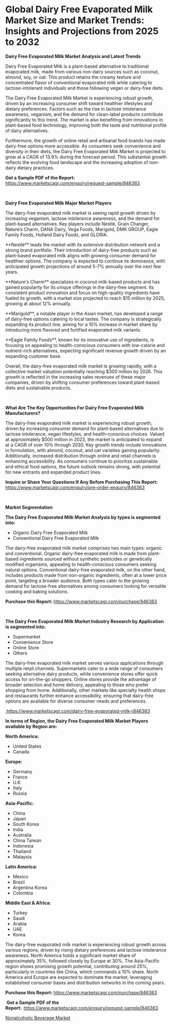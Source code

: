 <p><h1>Global Dairy Free Evaporated Milk Market Size and Market Trends: Insights and Projections from 2025 to 2032</h1></p><p><strong>Dairy Free Evaporated Milk Market Analysis and Latest Trends</strong></p>
<p><p>Dairy Free Evaporated Milk is a plant-based alternative to traditional evaporated milk, made from various non-dairy sources such as coconut, almond, soy, or oat. This product retains the creamy texture and concentrated flavor of conventional evaporated milk while catering to lactose-intolerant individuals and those following vegan or dairy-free diets. </p><p>The Dairy Free Evaporated Milk Market is experiencing robust growth, driven by an increasing consumer shift toward healthier lifestyles and dietary preferences. Factors such as the rise in lactose intolerance awareness, veganism, and the demand for clean-label products contribute significantly to this trend. The market is also benefiting from innovations in plant-based food technology, improving both the taste and nutritional profile of dairy alternatives.</p><p>Furthermore, the growth of online retail and artisanal food brands has made dairy-free options more accessible. As consumers seek convenience and diversity in their diets, the Dairy Free Evaporated Milk Market is projected to grow at a CAGR of 13.9% during the forecast period. This substantial growth reflects the evolving food landscape and the increasing adoption of non-dairy dietary practices.</p></p>
<p><strong>Get a Sample PDF of the Report:&nbsp;</strong> <a href="https://www.marketscagr.com/enquiry/request-sample/846363?utm_campaign=2938&utm_medium=2&utm_source=Github&utm_content=ia&utm_term=07042025&utm_id=dairy-free-evaporated-milk">https://www.marketscagr.com/enquiry/request-sample/846363</a></p>
<p>&nbsp;</p>
<p><strong>Dairy Free Evaporated Milk Major Market Players</strong></p>
<p><p>The dairy-free evaporated milk market is seeing rapid growth driven by increasing veganism, lactose intolerance awareness, and the demand for plant-based alternatives. Key players include Nestlé, Grain Changer, Nature’s Charm, DANA Dairy, Vega Foods, Marigold, DMK GROUP, Eagle Family Foods, Holland Dairy Foods, and GLORIA.</p><p>**Nestlé** leads the market with its extensive distribution network and a strong brand portfolio. Their introduction of dairy-free products such as plant-based evaporated milk aligns with growing consumer demand for healthier options. The company is expected to continue its dominance, with anticipated growth projections of around 5-7% annually over the next few years.</p><p>**Nature's Charm** specializes in coconut milk-based products and has gained popularity for its unique offerings in the dairy-free segment. Its consistent product innovation and focus on high-quality ingredients have fueled its growth, with a market size projected to reach $15 million by 2025, growing at about 12% annually.</p><p>**Marigold**, a notable player in the Asian market, has developed a range of dairy-free options catering to local tastes. The company is strategically expanding its product line, aiming for a 10% increase in market share by introducing more flavored and fortified evaporated milk variants.</p><p>**Eagle Family Foods**, known for its innovative use of ingredients, is focusing on appealing to health-conscious consumers with low-calorie and nutrient-rich alternatives, expecting significant revenue growth driven by an expanding customer base.</p><p>Overall, the dairy-free evaporated milk market is growing rapidly, with a collective market valuation potentially reaching $300 million by 2026. This growth is reflected in the increasing sales revenues of these major companies, driven by shifting consumer preferences toward plant-based diets and sustainable products.</p></p>
<p>&nbsp;</p>
<p><strong>What Are The Key Opportunities For Dairy Free Evaporated Milk Manufacturers?</strong></p>
<p><p>The dairy-free evaporated milk market is experiencing robust growth, driven by increasing consumer demand for plant-based alternatives due to lactose intolerance, vegan lifestyles, and health-conscious choices. Valued at approximately $500 million in 2023, the market is anticipated to expand at a CAGR of over 10% through 2030. Key growth trends include innovations in formulation, with almond, coconut, and oat varieties gaining popularity. Additionally, increased distribution through online and retail channels is enhancing accessibility. As consumers continue to prioritize sustainable and ethical food options, the future outlook remains strong, with potential for new entrants and expanded product lines.</p></p>
<p><strong>Inquire or Share Your Questions If Any Before Purchasing This Report:</strong> <a href="https://www.marketscagr.com/enquiry/pre-order-enquiry/846363?utm_campaign=2938&utm_medium=2&utm_source=Github&utm_content=ia&utm_term=07042025&utm_id=dairy-free-evaporated-milk">https://www.marketscagr.com/enquiry/pre-order-enquiry/846363</a></p>
<p>&nbsp;</p>
<p><strong>Market Segmentation</strong></p>
<p><strong>The Dairy Free Evaporated Milk Market Analysis by types is segmented into:</strong></p>
<p><ul><li>Organic Dairy Free Evaporated Milk</li><li>Conventional Dairy Free Evaporated Milk</li></ul></p>
<p><p>The dairy-free evaporated milk market comprises two main types: organic and conventional. Organic dairy-free evaporated milk is made from plant-based ingredients sourced without synthetic pesticides or genetically modified organisms, appealing to health-conscious consumers seeking natural options. Conventional dairy-free evaporated milk, on the other hand, includes products made from non-organic ingredients, often at a lower price point, targeting a broader audience. Both types cater to the growing demand for lactose-free alternatives among consumers looking for versatile cooking and baking solutions.</p></p>
<p><strong>Purchase this Report:&nbsp;</strong><a href="https://www.marketscagr.com/purchase/846363?utm_campaign=2938&utm_medium=2&utm_source=Github&utm_content=ia&utm_term=07042025&utm_id=dairy-free-evaporated-milk">https://www.marketscagr.com/purchase/846363</a></p>
<p>&nbsp;</p>
<p><strong>The Dairy Free Evaporated Milk Market Industry Research by Application is segmented into:</strong></p>
<p><ul><li>Supermarket</li><li>Convenience Store</li><li>Online Store</li><li>Others</li></ul></p>
<p><p>The dairy-free evaporated milk market serves various applications through multiple retail channels. Supermarkets cater to a wide range of consumers seeking alternative dairy products, while convenience stores offer quick access for on-the-go shoppers. Online stores provide the advantage of broader selection and home delivery, appealing to those who prefer shopping from home. Additionally, other markets like specialty health shops and restaurants further enhance accessibility, ensuring that dairy-free options are available for diverse consumer needs and preferences.</p></p>
<p><a href="https://www.marketscagr.com/dairy-free-evaporated-milk-r846363?utm_campaign=2938&utm_medium=2&utm_source=Github&utm_content=ia&utm_term=07042025&utm_id=dairy-free-evaporated-milk">&nbsp;https://www.marketscagr.com/dairy-free-evaporated-milk-r846363</a></p>
<p><strong>In terms of Region, the Dairy Free Evaporated Milk Market Players available by Region are:</strong></p>
<p>
    <p> <strong> North America: </strong>
        <ul>
            <li>United States</li>
            <li>Canada</li>
        </ul>
        </p> 
    <p> <strong> Europe: </strong>
        <ul>
            <li>Germany</li>
            <li>France</li>
            <li>U.K.</li>
            <li>Italy</li>
            <li>Russia</li>
        </ul>
        </p> 
    <p> <strong> Asia-Pacific: </strong>
        <ul>
            <li>China</li>
            <li>Japan</li>
            <li>South Korea</li>
            <li>India</li>
            <li>Australia</li>
            <li>China Taiwan</li>
            <li>Indonesia</li>
            <li>Thailand</li>
            <li>Malaysia</li>
        </ul>
        </p> 
    <p> <strong> Latin America: </strong>
        <ul>
            <li>Mexico</li>
            <li>Brazil</li>
            <li>Argentina Korea</li>
            <li>Colombia</li>
        </ul>
        </p> 
    <p> <strong> Middle East & Africa: </strong>
        <ul>
            <li>Turkey</li>
            <li>Saudi</li>
            <li>Arabia</li>
            <li>UAE</li>
            <li>Korea</li>
        </ul>
    </p>
    </p>
<p><p>The dairy-free evaporated milk market is experiencing robust growth across various regions, driven by rising dietary preferences and lactose intolerance awareness. North America holds a significant market share of approximately 35%, followed closely by Europe at 30%. The Asia-Pacific region shows promising growth potential, contributing around 25%, particularly in countries like China, which commands a 10% share. North America and Europe are expected to dominate the market, leveraging established consumer bases and distribution networks in the coming years.</p></p>
<p><strong>Purchase this Report: </strong><a href="https://www.marketscagr.com/purchase/846363?utm_campaign=2938&utm_medium=2&utm_source=Github&utm_content=ia&utm_term=07042025&utm_id=dairy-free-evaporated-milk">https://www.marketscagr.com/purchase/846363</a></p>
<p>&nbsp;<strong>Get a Sample PDF of the Report:&nbsp;&nbsp;</strong><a href="https://www.marketscagr.com/enquiry/request-sample/846363?utm_campaign=2938&utm_medium=2&utm_source=Github&utm_content=ia&utm_term=07042025&utm_id=dairy-free-evaporated-milk">https://www.marketscagr.com/enquiry/request-sample/846363</a></p>
<p><strong></strong></p>
<p><p><a href="https://github.com/salodipura00/Market-Research-Report-List-1/blob/main/nonalcoholic-beverage-market.md?utm_campaign=2938&utm_medium=2&utm_source=Github&utm_content=ia&utm_term=07042025&utm_id=dairy-free-evaporated-milk">Nonalcoholic Beverage Market</a></p></p>